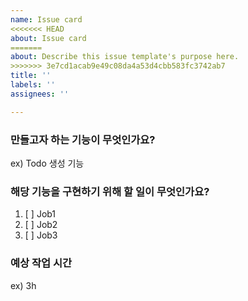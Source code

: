 ```yaml
---
name: Issue card
<<<<<<< HEAD
about: Issue card
=======
about: Describe this issue template's purpose here.
>>>>>>> 3e7cd1acab9e49c08da4a53d4cbb583fc3742ab7
title: ''
labels: ''
assignees: ''

---
```


### 만들고자 하는 기능이 무엇인가요?
ex) Todo 생성 기능

### 해당 기능을 구현하기 위해 할 일이 무엇인가요?
1. [ ] Job1
2. [ ] Job2
3. [ ] Job3

### 예상 작업 시간
ex) 3h
